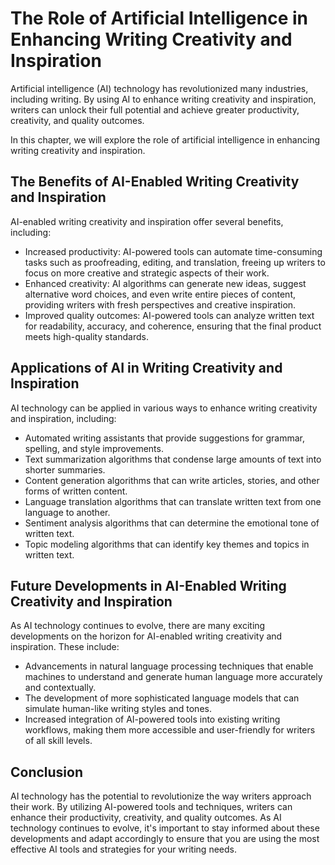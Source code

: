 The Role of Artificial Intelligence in Enhancing Writing Creativity and Inspiration
============================================================================================================

Artificial intelligence (AI) technology has revolutionized many industries, including writing. By using AI to enhance writing creativity and inspiration, writers can unlock their full potential and achieve greater productivity, creativity, and quality outcomes.

In this chapter, we will explore the role of artificial intelligence in enhancing writing creativity and inspiration.

The Benefits of AI-Enabled Writing Creativity and Inspiration
-------------------------------------------------------------

AI-enabled writing creativity and inspiration offer several benefits, including:

* Increased productivity: AI-powered tools can automate time-consuming tasks such as proofreading, editing, and translation, freeing up writers to focus on more creative and strategic aspects of their work.
* Enhanced creativity: AI algorithms can generate new ideas, suggest alternative word choices, and even write entire pieces of content, providing writers with fresh perspectives and creative inspiration.
* Improved quality outcomes: AI-powered tools can analyze written text for readability, accuracy, and coherence, ensuring that the final product meets high-quality standards.

Applications of AI in Writing Creativity and Inspiration
--------------------------------------------------------

AI technology can be applied in various ways to enhance writing creativity and inspiration, including:

* Automated writing assistants that provide suggestions for grammar, spelling, and style improvements.
* Text summarization algorithms that condense large amounts of text into shorter summaries.
* Content generation algorithms that can write articles, stories, and other forms of written content.
* Language translation algorithms that can translate written text from one language to another.
* Sentiment analysis algorithms that can determine the emotional tone of written text.
* Topic modeling algorithms that can identify key themes and topics in written text.

Future Developments in AI-Enabled Writing Creativity and Inspiration
--------------------------------------------------------------------

As AI technology continues to evolve, there are many exciting developments on the horizon for AI-enabled writing creativity and inspiration. These include:

* Advancements in natural language processing techniques that enable machines to understand and generate human language more accurately and contextually.
* The development of more sophisticated language models that can simulate human-like writing styles and tones.
* Increased integration of AI-powered tools into existing writing workflows, making them more accessible and user-friendly for writers of all skill levels.

Conclusion
----------

AI technology has the potential to revolutionize the way writers approach their work. By utilizing AI-powered tools and techniques, writers can enhance their productivity, creativity, and quality outcomes. As AI technology continues to evolve, it's important to stay informed about these developments and adapt accordingly to ensure that you are using the most effective AI tools and strategies for your writing needs.
